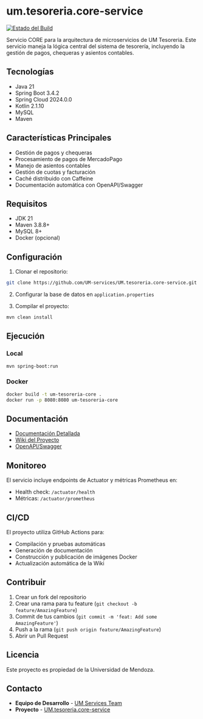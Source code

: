 # um.tesoreria.core-service

[![Estado del Build](https://github.com/UM-services/UM.tesoreria.core-service/actions/workflows/maven.yml/badge.svg)](https://github.com/UM-services/UM.tesoreria.core-service/actions/workflows/maven.yml)

Servicio CORE para la arquitectura de microservicios de UM Tesoreria. Este servicio maneja la lógica central del sistema de tesorería, incluyendo la gestión de pagos, chequeras y asientos contables.

## Tecnologías

- Java 21
- Spring Boot 3.4.2
- Spring Cloud 2024.0.0
- Kotlin 2.1.10
- MySQL
- Maven

## Características Principales

- Gestión de pagos y chequeras
- Procesamiento de pagos de MercadoPago
- Manejo de asientos contables
- Gestión de cuotas y facturación
- Caché distribuido con Caffeine
- Documentación automática con OpenAPI/Swagger

## Requisitos

- JDK 21
- Maven 3.8.8+
- MySQL 8+
- Docker (opcional)

## Configuración

1. Clonar el repositorio:
```bash
git clone https://github.com/UM-services/UM.tesoreria.core-service.git
```

2. Configurar la base de datos en `application.properties`

3. Compilar el proyecto:
```bash
mvn clean install
```

## Ejecución

### Local
```bash
mvn spring-boot:run
```

### Docker
```bash
docker build -t um-tesoreria-core .
docker run -p 8080:8080 um-tesoreria-core
```

## Documentación

- [Documentación Detallada](https://um-services.github.io/UM.tesoreria.core-service/project-documentation)
- [Wiki del Proyecto](https://github.com/UM-services/UM.tesoreria.core-service/wiki)
- [OpenAPI/Swagger](http://localhost:8080/swagger-ui.html)

## Monitoreo

El servicio incluye endpoints de Actuator y métricas Prometheus en:
- Health check: `/actuator/health`
- Métricas: `/actuator/prometheus`

## CI/CD

El proyecto utiliza GitHub Actions para:
- Compilación y pruebas automáticas
- Generación de documentación
- Construcción y publicación de imágenes Docker
- Actualización automática de la Wiki

## Contribuir

1. Crear un fork del repositorio
2. Crear una rama para tu feature (`git checkout -b feature/AmazingFeature`)
3. Commit de tus cambios (`git commit -m 'feat: Add some AmazingFeature'`)
4. Push a la rama (`git push origin feature/AmazingFeature`)
5. Abrir un Pull Request

## Licencia

Este proyecto es propiedad de la Universidad de Mendoza.

## Contacto

- **Equipo de Desarrollo** - [UM Services Team](https://github.com/dqmdz)
- **Proyecto** - [UM.tesoreria.core-service](https://github.com/UM-services/UM.tesoreria.core-service)
